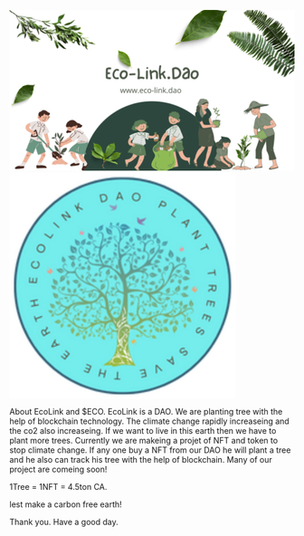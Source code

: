 [![MasterHead](https://github.com/Eco-Link/ECO/blob/main/White%20Green%20Nature%20Facebook%20Cover.png)](http://ecolink.dao)
<img align="center" alt="Coding" width="400" src="https://github.com/Eco-Link/ECO/blob/main/%24ECO%20Logo.png">
<p> About EcoLink and $ECO.
EcoLink is a DAO. We are planting tree with the help of blockchain technology. The climate change rapidly increaseing and the co2 also increaseing. If we want to live in this earth then we have to plant more trees. Currently we are makeing a projet of NFT and token to stop climate change. If any one buy a NFT from our DAO he will plant a tree and he also can track his tree with the help of blockchain. Many of our project are comeing soon! 

1Tree = 1NFT = 4.5ton CA.

lest make a carbon free earth!

Thank you.
Have a good day.
</p>
